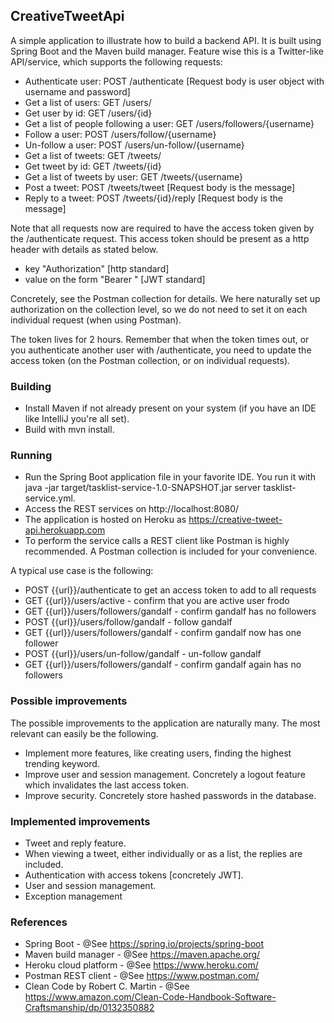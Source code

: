 ## CreativeTweetApi

A simple application to illustrate how to build a backend API. It is built using Spring Boot and the Maven build manager.
Feature wise this is a Twitter-like API/service, which supports the following requests:
* Authenticate user: POST /authenticate [Request body is user object with username and password]
* Get a list of users: GET /users/
* Get user by id: GET /users/{id}
* Get a list of people following a user: GET /users/followers/{username}
* Follow a user: POST /users/follow/{username}
* Un-follow a user: POST /users/un-follow/{username}
* Get a list of tweets: GET /tweets/
* Get tweet by id: GET /tweets/{id}
* Get a list of tweets by user: GET /tweets/{username}
* Post a tweet: POST /tweets/tweet [Request body is the message]
* Reply to a tweet: POST /tweets/{id}/reply [Request body is the message]
 
Note that all requests now are required to have the access token given by the /authenticate request.
This access token should be present as a http header with details as stated below. 
* key "Authorization" [http standard]
* value on the form "Bearer <token>" [JWT standard]

Concretely, see the Postman collection for details. We here naturally set up authorization on the collection level,
so we do not need to set it on each individual request (when using Postman).

The token lives for 2 hours. Remember that when the token times out, or you authenticate another user with /authenticate,
you need to update the access token (on the Postman collection, or on individual requests).
 
### Building
* Install Maven if not already present on your system (if you have an IDE like IntelliJ you're all set).
* Build with mvn install.

### Running
* Run the Spring Boot application file in your favorite IDE. You run it with java -jar target/tasklist-service-1.0-SNAPSHOT.jar server tasklist-service.yml.
* Access the REST services on http://localhost:8080/
* The application is hosted on Heroku as https://creative-tweet-api.herokuapp.com
* To perform the service calls a REST client like Postman is highly recommended. A Postman collection is included for your convenience.

A typical use case is the following:
* POST {{url}}/authenticate to get an access token to add to all requests
* GET {{url}}/users/active              - confirm that you are active user frodo
* GET {{url}}/users/followers/gandalf   - confirm gandalf has no followers
* POST {{url}}/users/follow/gandalf     - follow gandalf     
* GET {{url}}/users/followers/gandalf   - confirm gandalf now has one follower
* POST {{url}}/users/un-follow/gandalf  - un-follow gandalf
* GET {{url}}/users/followers/gandalf   - confirm gandalf again has no followers

### Possible improvements
The possible improvements to the application are naturally many. The most relevant can easily be the following.

* Implement more features, like creating users, finding the highest trending keyword.
* Improve user and session management. Concretely a logout feature which invalidates the last access token.
* Improve security. Concretely store hashed passwords in the database.

### Implemented improvements
* Tweet and reply feature.
* When viewing a tweet, either individually or as a list, the replies are included.
* Authentication with access tokens [concretely JWT].
* User and session management.
* Exception management
        
### References
* Spring Boot - @See https://spring.io/projects/spring-boot
* Maven build manager - @See https://maven.apache.org/
* Heroku cloud platform - @See https://www.heroku.com/
* Postman REST client - @See https://www.postman.com/
* Clean Code by Robert C. Martin - @See https://www.amazon.com/Clean-Code-Handbook-Software-Craftsmanship/dp/0132350882